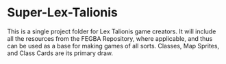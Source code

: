 # Super-Lex-Talionis
This is a single project folder for Lex Talionis game creators. It will include all the resources from the FEGBA Repository, where applicable, and thus can be used as a base for making games of all sorts. Classes, Map Sprites, and Class Cards are its primary draw.

